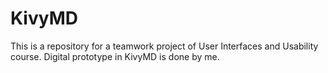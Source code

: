 # KivyMD
This is a repository for a teamwork project of User Interfaces and Usability course.
Digital prototype in KivyMD is done by me.
